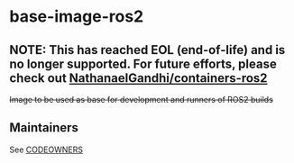 # base-image-ros2

## NOTE: This has reached EOL (end-of-life) and is no longer supported. For future efforts, please check out [NathanaelGandhi/containers-ros2](https://github.com/NathanaelGandhi/containers-ros2)

~~Image to be used as base for development and runners of ROS2 builds~~

## Maintainers
See [CODEOWNERS](CODEOWNERS)

